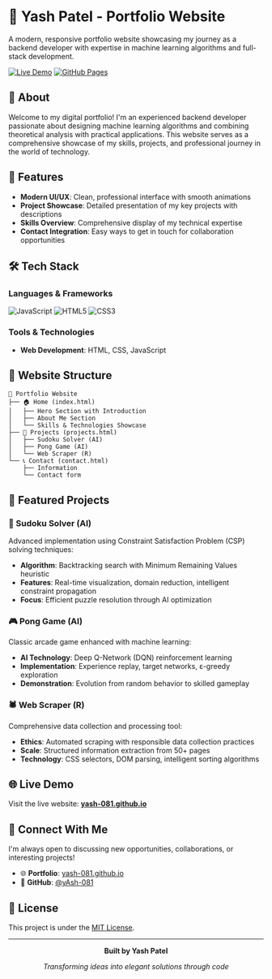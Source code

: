 # 🚀 Yash Patel - Portfolio Website

A modern, responsive portfolio website showcasing my journey as a backend developer with expertise in machine learning algorithms and full-stack development.

[![Live Demo](https://img.shields.io/badge/Live%20Demo-Visit%20Website-blue?style=for-the-badge)](https://yash-081.github.io/)
[![GitHub Pages](https://img.shields.io/badge/Deployed%20on-GitHub%20Pages-brightgreen?style=for-the-badge)](https://pages.github.com/)

## 🌟 About

Welcome to my digital portfolio! I'm an experienced backend developer passionate about designing machine learning algorithms and combining theoretical analysis with practical applications. This website serves as a comprehensive showcase of my skills, projects, and professional journey in the world of technology.

## 🎯 Features

- **Modern UI/UX**: Clean, professional interface with smooth animations
- **Project Showcase**: Detailed presentation of my key projects with descriptions
- **Skills Overview**: Comprehensive display of my technical expertise
- **Contact Integration**: Easy ways to get in touch for collaboration opportunities

## 🛠️ Tech Stack

### Languages & Frameworks
![JavaScript](https://img.shields.io/badge/JavaScript-F7DF1E?style=flat-square&logo=javascript&logoColor=black)
![HTML5](https://img.shields.io/badge/HTML5-E34F26?style=flat-square&logo=html5&logoColor=white)
![CSS3](https://img.shields.io/badge/CSS3-1572B6?style=flat-square&logo=css3&logoColor=white)

### Tools & Technologies
- **Web Development**: HTML, CSS, JavaScript


## 🎨 Website Structure

```
📁 Portfolio Website
├── 🏠 Home (index.html)
│   ├── Hero Section with Introduction
│   ├── About Me Section
│   └── Skills & Technologies Showcase
├── 💼 Projects (projects.html)
│   ├── Sudoku Solver (AI)
│   ├── Pong Game (AI)
│   └── Web Scraper (R)
└── 📞 Contact (contact.html)
    ├── Information
    └── Contact form
```

## 🚀 Featured Projects

### 🧩 Sudoku Solver (AI)
Advanced implementation using Constraint Satisfaction Problem (CSP) solving techniques:
- **Algorithm**: Backtracking search with Minimum Remaining Values heuristic
- **Features**: Real-time visualization, domain reduction, intelligent constraint propagation
- **Focus**: Efficient puzzle resolution through AI optimization

### 🎮 Pong Game (AI)
Classic arcade game enhanced with machine learning:
- **AI Technology**: Deep Q-Network (DQN) reinforcement learning
- **Implementation**: Experience replay, target networks, ε-greedy exploration
- **Demonstration**: Evolution from random behavior to skilled gameplay

### 🕷️ Web Scraper (R)
Comprehensive data collection and processing tool:
- **Ethics**: Automated scraping with responsible data collection practices
- **Scale**: Structured information extraction from 50+ pages
- **Technology**: CSS selectors, DOM parsing, intelligent sorting algorithms

## 🌐 Live Demo

Visit the live website: **[yash-081.github.io](https://yash-081.github.io/)**


## 🤝 Connect With Me

I'm always open to discussing new opportunities, collaborations, or interesting projects!

- 🌐 **Portfolio**: [yash-081.github.io](https://yash-081.github.io/)
- 💼 **GitHub**: [@yAsh-081](https://github.com/yAsh-081)

## 📝 License

This project is under the [MIT License](LICENSE).

---

<div align="center">

**Built by Yash Patel**

*Transforming ideas into elegant solutions through code*

</div>